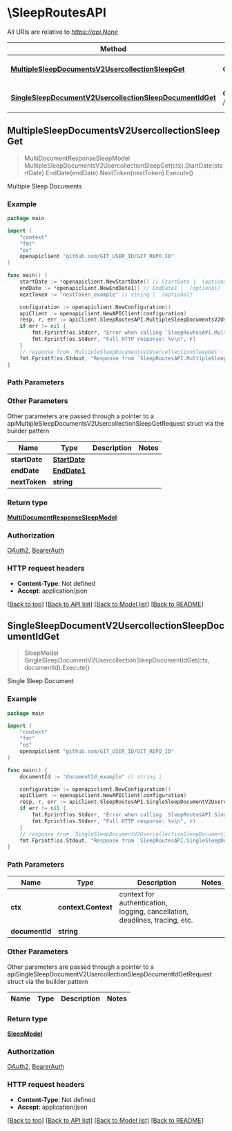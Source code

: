# \SleepRoutesAPI

All URIs are relative to *https://api.None*

Method | HTTP request | Description
------------- | ------------- | -------------
[**MultipleSleepDocumentsV2UsercollectionSleepGet**](SleepRoutesAPI.md#MultipleSleepDocumentsV2UsercollectionSleepGet) | **Get** /v2/usercollection/sleep | Multiple Sleep Documents
[**SingleSleepDocumentV2UsercollectionSleepDocumentIdGet**](SleepRoutesAPI.md#SingleSleepDocumentV2UsercollectionSleepDocumentIdGet) | **Get** /v2/usercollection/sleep/{document_id} | Single Sleep Document



## MultipleSleepDocumentsV2UsercollectionSleepGet

> MultiDocumentResponseSleepModel MultipleSleepDocumentsV2UsercollectionSleepGet(ctx).StartDate(startDate).EndDate(endDate).NextToken(nextToken).Execute()

Multiple Sleep Documents

### Example

```go
package main

import (
	"context"
	"fmt"
	"os"
	openapiclient "github.com/GIT_USER_ID/GIT_REPO_ID"
)

func main() {
	startDate := *openapiclient.NewStartDate() // StartDate |  (optional)
	endDate := *openapiclient.NewEndDate1() // EndDate1 |  (optional)
	nextToken := "nextToken_example" // string |  (optional)

	configuration := openapiclient.NewConfiguration()
	apiClient := openapiclient.NewAPIClient(configuration)
	resp, r, err := apiClient.SleepRoutesAPI.MultipleSleepDocumentsV2UsercollectionSleepGet(context.Background()).StartDate(startDate).EndDate(endDate).NextToken(nextToken).Execute()
	if err != nil {
		fmt.Fprintf(os.Stderr, "Error when calling `SleepRoutesAPI.MultipleSleepDocumentsV2UsercollectionSleepGet``: %v\n", err)
		fmt.Fprintf(os.Stderr, "Full HTTP response: %v\n", r)
	}
	// response from `MultipleSleepDocumentsV2UsercollectionSleepGet`: MultiDocumentResponseSleepModel
	fmt.Fprintf(os.Stdout, "Response from `SleepRoutesAPI.MultipleSleepDocumentsV2UsercollectionSleepGet`: %v\n", resp)
}
```

### Path Parameters



### Other Parameters

Other parameters are passed through a pointer to a apiMultipleSleepDocumentsV2UsercollectionSleepGetRequest struct via the builder pattern


Name | Type | Description  | Notes
------------- | ------------- | ------------- | -------------
 **startDate** | [**StartDate**](StartDate.md) |  | 
 **endDate** | [**EndDate1**](EndDate1.md) |  | 
 **nextToken** | **string** |  | 

### Return type

[**MultiDocumentResponseSleepModel**](MultiDocumentResponseSleepModel.md)

### Authorization

[OAuth2](../README.md#OAuth2), [BearerAuth](../README.md#BearerAuth)

### HTTP request headers

- **Content-Type**: Not defined
- **Accept**: application/json

[[Back to top]](#) [[Back to API list]](../README.md#documentation-for-api-endpoints)
[[Back to Model list]](../README.md#documentation-for-models)
[[Back to README]](../README.md)


## SingleSleepDocumentV2UsercollectionSleepDocumentIdGet

> SleepModel SingleSleepDocumentV2UsercollectionSleepDocumentIdGet(ctx, documentId).Execute()

Single Sleep Document

### Example

```go
package main

import (
	"context"
	"fmt"
	"os"
	openapiclient "github.com/GIT_USER_ID/GIT_REPO_ID"
)

func main() {
	documentId := "documentId_example" // string | 

	configuration := openapiclient.NewConfiguration()
	apiClient := openapiclient.NewAPIClient(configuration)
	resp, r, err := apiClient.SleepRoutesAPI.SingleSleepDocumentV2UsercollectionSleepDocumentIdGet(context.Background(), documentId).Execute()
	if err != nil {
		fmt.Fprintf(os.Stderr, "Error when calling `SleepRoutesAPI.SingleSleepDocumentV2UsercollectionSleepDocumentIdGet``: %v\n", err)
		fmt.Fprintf(os.Stderr, "Full HTTP response: %v\n", r)
	}
	// response from `SingleSleepDocumentV2UsercollectionSleepDocumentIdGet`: SleepModel
	fmt.Fprintf(os.Stdout, "Response from `SleepRoutesAPI.SingleSleepDocumentV2UsercollectionSleepDocumentIdGet`: %v\n", resp)
}
```

### Path Parameters


Name | Type | Description  | Notes
------------- | ------------- | ------------- | -------------
**ctx** | **context.Context** | context for authentication, logging, cancellation, deadlines, tracing, etc.
**documentId** | **string** |  | 

### Other Parameters

Other parameters are passed through a pointer to a apiSingleSleepDocumentV2UsercollectionSleepDocumentIdGetRequest struct via the builder pattern


Name | Type | Description  | Notes
------------- | ------------- | ------------- | -------------


### Return type

[**SleepModel**](SleepModel.md)

### Authorization

[OAuth2](../README.md#OAuth2), [BearerAuth](../README.md#BearerAuth)

### HTTP request headers

- **Content-Type**: Not defined
- **Accept**: application/json

[[Back to top]](#) [[Back to API list]](../README.md#documentation-for-api-endpoints)
[[Back to Model list]](../README.md#documentation-for-models)
[[Back to README]](../README.md)

